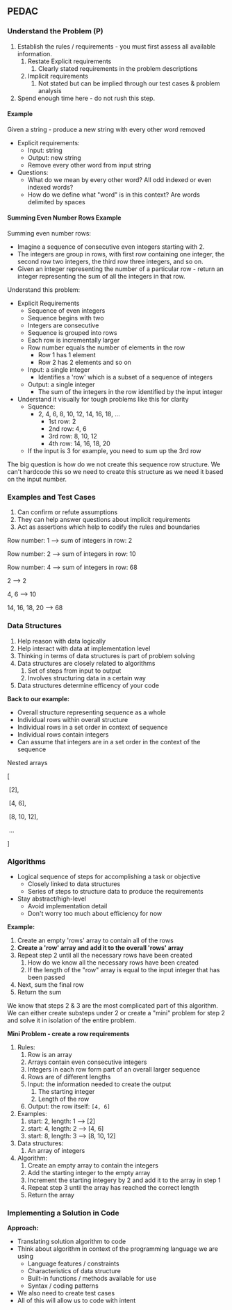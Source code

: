 ## PEDAC



### Understand the Problem (P)

1. Establish the rules / requirements - you must first assess all available information.
   1. Restate Explicit requirements
      1. Clearly stated requirements in the problem descriptions
   2. Implicit requirements
      1. Not stated but can be implied through our test cases & problem analysis
2. Spend enough time here - do not rush this step.



#### Example

Given a string - produce a new string with every other word removed

* Explicit requirements:
  * Input: string
  * Output: new string
  * Remove every other word from input string
* Questions:
  * What do we mean by every other word? All odd indexed or even indexed words?
  * How do we define what "word" is in this context? Are words delimited by spaces



#### Summing Even Number Rows Example

Summing even number rows:

* Imagine a sequence of consecutive even integers starting with 2.
* The integers are group in rows, with first row containing one integer, the second row two integers, the third row three integers, and so on.
* Given an integer representing the number of a particular row - return an integer representing the sum of all the integers in that row.



Understand this problem:

* Explicit Requirements
  * Sequence of even integers
  * Sequence begins with two
  * Integers are consecutive
  * Sequence is grouped into rows
  * Each row is incrementally larger
  * Row number equals the number of elements in the row
    * Row 1 has 1 element
    * Row 2 has 2 elements and so on
  * Input: a single integer
    * Identifies a 'row' which is a subset of a sequence of integers
  * Output: a single integer
    * The sum of the integers in the row identified by the input integer
* Understand it visually for tough problems like this for clarity
  * Squence:
    * 2, 4, 6, 8, 10, 12, 14, 16, 18, ...
      * 1st row: 2
      * 2nd row: 4, 6
      * 3rd row: 8, 10, 12
      * 4th row: 14, 16, 18, 20
  * If the input is 3 for example, you need to sum up the 3rd row



The big question is how do we not create this sequence row structure. We can't hardcode this so we need to create this structure as we need it based on the input number. 



### Examples and Test Cases

1. Can confirm or refute assumptions
2. They can help answer questions about implicit requirements
3. Act as assertions which help to codify the rules and boundaries



Row number: 1 --> sum of integers in row: 2

Row number: 2 --> sum of integers in row: 10

Row number: 4 --> sum of integers in row: 68

2 --> 2

4, 6 --> 10

14, 16, 18, 20 --> 68





### Data Structures

1. Help reason with data logically 
2. Help interact with data at implementation level
3. Thinking in terms of data structures is part of problem solving
4. Data structures are closely related to algorithms
   1. Set of steps from input to output
   2. Involves structuring data in a certain way
5. Data structures determine efficency of your code



**Back to our example:**

* Overall structure representing sequence as a whole
* Individual rows within overall structure
* Individual rows in a set order in context of sequence
* Individual rows contain integers
* Can assume that integers are in a set order in the context of the sequence



Nested arrays

[

​	[2],

​	[4, 6],

​	[8, 10, 12],

​	...

]



### Algorithms

* Logical sequence of steps for accomplishing a task or objective
  * Closely linked to data structures
  * Series of steps to structure data to produce the requirements
* Stay abstract/high-level
  * Avoid implementation detail
  * Don't worry too much about efficiency for now



**Example:**

1. Create an empty 'rows' array to contain all of the rows
2. **Create a 'row' array and add it to the overall 'rows' array**
3. Repeat step 2 until all the necessary rows have been created
   1. How do we know all the necessary rows have been created
   2. If the length of the "row" array is equal to the input integer that has been passed
4. Next, sum the final row
5. Return the sum



We know that steps 2 & 3 are the most complicated part of this algorithm. We can either create substeps under 2 or create a "mini" problem for step 2 and solve it in isolation of the entire problem.



**Mini Problem - create a row requirements**  

1. Rules:
   1. Row is an array
   2. Arrays contain even consecutive integers
   3. Integers in each row form part of an overall larger sequence
   4. Rows are of different lengths 
   5. Input: the information needed to create the output
      1. The starting integer
      2. Length of the row
   6. Output: the row itself: `[4, 6]`
2. Examples:
   1. start: 2, length: 1 --> [2]
   2. start: 4, length: 2 --> [4, 6]
   3. start: 8, length: 3 --> [8, 10, 12]
3. Data structures:
   1. An array of integers
4. Algorithm:
   1. Create an empty array to contain the integers
   2. Add the starting integer to the empty array
   3. Increment the starting integery by 2 and add it to the array in step 1
   4. Repeat step 3 until the array has reached the correct length
   5. Return the array



### Implementing a Solution in Code

**Approach:**

* Translating solution algorithm to code
* Think about algorithm in context of the programming language we are using
  * Language features / constraints
  * Characteristics of data structure
  * Built-in functions / methods available for use
  * Syntax / coding patterns
* We also need to create test cases
* All of this will allow us to code with intent

